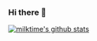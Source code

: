### Hi there 👋

<!--
**QQYYHH/QQYYHH** is a ✨ _special_ ✨ repository because its `README.md` (this file) appears on your GitHub profile.

Here are some ideas to get you started:

- 🔭 I’m currently working on ...
- 🌱 I’m currently learning ...
- 👯 I’m looking to collaborate on ...
- 🤔 I’m looking for help with ...
- 💬 Ask me about ...
- 📫 How to reach me: ...
- 😄 Pronouns: ...
- ⚡ Fun fact: ...
-->
[![milktime's github stats](https://github-readme-stats.vercel.app/api?username=QQYYHH)](https://github.com/anuraghazra/github-readme-stats)


